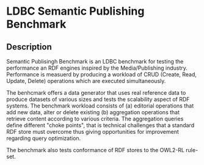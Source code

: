 LDBC Semantic Publishing Benchmark
==================================

Description
-----------

Semantic Publisingh Benchmark is an LDBC benchmark for testing the performance an RDF engines inspired by the Media/Publishing industry.
Performance is measuerd by producing a workload of CRUD (Create, Read, Update, Delete) operations which are executed simultaneously.

The benhcmark offers a data generator that uses real reference data to produce datasets of various sizes and tests the scalability aspect
of RDF systems. The benchmark workload consists of (a) editorial operations that add new data, alter or delete existing (b) aggregation
operations that retrieve content according to various criteria. The aggregation queries define different "choke points", that is technical 
challenges that a standard RDF store must overcome thus giving opportunities for improvement regarding query optimization.

The benchmark also tests conformance of RDF stores to the OWL2-RL rule-set.

